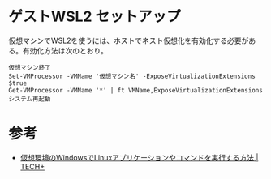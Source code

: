 # ゲストWSL2 セットアップ

仮想マシンでWSL2を使うには、ホストでネスト仮想化を有効化する必要がある。有効化方法は次のとおり。

    仮想マシン終了
    Set-VMProcessor -VMName '仮想マシン名' -ExposeVirtualizationExtensions $true
    Get-VMProcessor -VMName '*' | ft VMName,ExposeVirtualizationExtensions
    システム再起動

# 参考

- [仮想環境のWindowsでLinuxアプリケーションやコマンドを実行する方法 \| TECH\+](https://news.mynavi.jp/article/20210724-1915386/)
